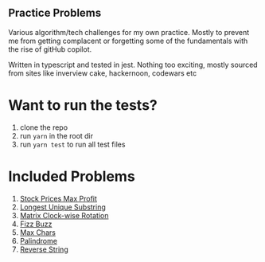 ## Practice Problems

Various algorithm/tech challenges for my own practice. Mostly to prevent me from getting complacent or forgetting some of the fundamentals with the rise of gitHub copilot.

Written in typescript and tested in jest. Nothing too exciting, mostly sourced from sites like inverview cake, hackernoon, codewars etc

# Want to run the tests?

1. clone the repo
2. run `yarn` in the root dir
3. run `yarn test` to run all test files

# Included Problems

1. [Stock Prices Max Profit](./src/stock_prices.ts)
2. [Longest Unique Substring](./src/longest_substring.ts)
3. [Matrix Clock-wise Rotation](./src/matrix_rotation.ts)
4. [Fizz Buzz](./src/fizz_buzz.ts)
5. [Max Chars](./src/max_chars.ts)
6. [Palindrome](./src/palindrome.ts)
7. [Reverse String](./src/reverse_string.ts)
